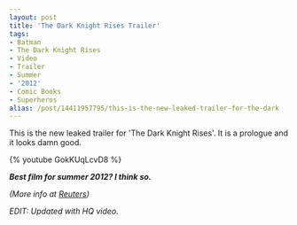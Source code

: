 ```yaml
---
layout: post
title: 'The Dark Knight Rises Trailer'
tags:
- Batman
- The Dark Knight Rises
- Video
- Trailer
- Summer
- '2012'
- Comic Books
- Superheros
alias: /post/14411957795/this-is-the-new-leaked-trailer-for-the-dark
---
```



This is the new leaked trailer for 'The Dark Knight Rises'. It is a prologue and it looks damn good.

{% youtube GokKUqLcvD8 %}

_**Best film for summer 2012? I think so.**_

_(More info at [Reuters](http://www.reuters.com/article/2011/12/15/idUS103777903120111215))_

_EDIT: Updated with HQ video._